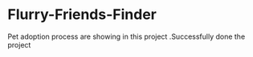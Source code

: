 # Flurry-Friends-Finder
Pet adoption process are showing in this project .Successfully done the project
